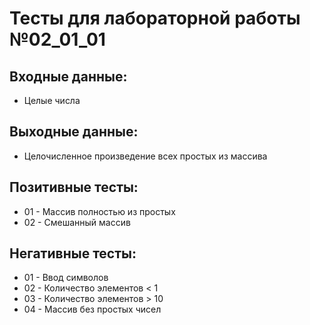 # Тесты для лабораторной работы №02_01_01

## Входные данные:

- Целые числа

## Выходные данные:

- Целочисленное произведение всех простых из массива

## Позитивные тесты:

- 01 - Массив полностью из простых
- 02 - Смешанный массив

## Негативные тесты:

- 01 - Ввод символов
- 02 - Количество элементов < 1
- 03 - Количество элементов > 10
- 04 - Массив без простых чисел